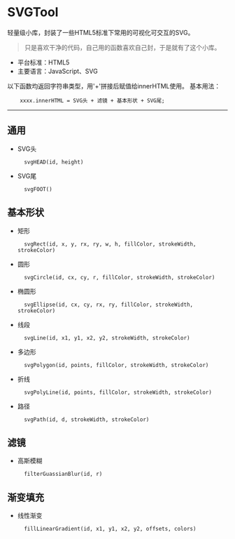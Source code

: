 # SVGTool
轻量级小库，封装了一些HTML5标准下常用的可视化可交互的SVG。

> 只是喜欢干净的代码，自己用的函数喜欢自己封，于是就有了这个小库。

- 平台标准：HTML5
- 主要语言：JavaScript、SVG

以下函数均返回字符串类型，用'+'拼接后赋值给innerHTML使用。
    基本用法：

        xxxx.innerHTML = SVG头 + 滤镜 + 基本形状 + SVG尾;

----
## 通用

- SVG头

        svgHEAD(id, height)

- SVG尾

        svgFOOT()

## 基本形状

- 矩形

        svgRect(id, x, y, rx, ry, w, h, fillColor, strokeWidth, strokeColor)

- 圆形

        svgCircle(id, cx, cy, r, fillColor, strokeWidth, strokeColor)

- 椭圆形

        svgEllipse(id, cx, cy, rx, ry, fillColor, strokeWidth, strokeColor)

- 线段

        svgLine(id, x1, y1, x2, y2, strokeWidth, strokeColor)

- 多边形

        svgPolygon(id, points, fillColor, strokeWidth, strokeColor)

- 折线

        svgPolyLine(id, points, fillColor, strokeWidth, strokeColor)

- 路径

        svgPath(id, d, strokeWidth, strokeColor) 


## 滤镜

- 高斯模糊

        filterGuassianBlur(id, r)

## 渐变填充

- 线性渐变

        fillLinearGradient(id, x1, y1, x2, y2, offsets, colors)
